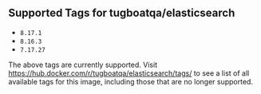 ## Supported Tags for tugboatqa/elasticsearch

* `8.17.1`
* `8.16.3`
* `7.17.27`

The above tags are currently supported. Visit https://hub.docker.com/r/tugboatqa/elasticsearch/tags/ to see a list of all available tags for this image, including those that are no longer supported.
